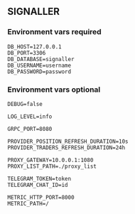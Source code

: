 ## SIGNALLER

### Environment vars required

```
DB_HOST=127.0.0.1
DB_PORT=3306
DB_DATABASE=signaller
DB_USERNAME=username
DB_PASSWORD=password
```

### Environment vars optional

```
DEBUG=false 

LOG_LEVEL=info

GRPC_PORT=8080

PROVIDER_POSITION_REFRESH_DURATION=10s
PROVIDER_TRADERS_REFRESH_DURATION=24h

PROXY_GATEWAY=10.0.0.1:1080
PROXY_LIST_PATH=./proxy_list

TELEGRAM_TOKEN=token
TELEGRAM_CHAT_ID=id

METRIC_HTTP_PORT=8000
METRIC_PATH=/
```